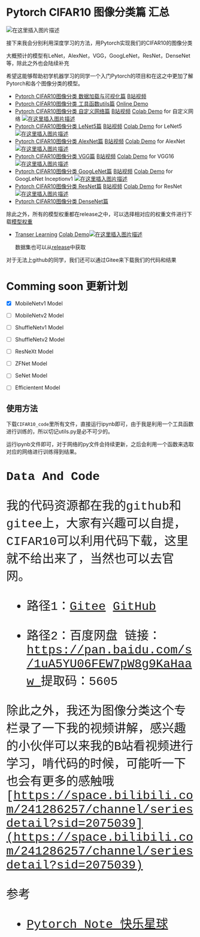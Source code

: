 # Pytorch  CIFAR10 图像分类篇 汇总

![在这里插入图片描述](https://img-blog.csdnimg.cn/f37d635b66334021a12521d6bed88d87.png#pic_center)

接下来我会分别利用深度学习的方法，用Pytorch实现我们的CIFAR10的图像分类

大概预计的模型有LeNet，AlexNet，VGG，GoogLeNet，ResNet，DenseNet等，除此之外也会陆续补充

希望这能够帮助初学机器学习的同学一个入门Pytorch的项目和在这之中更加了解Pytorch和各个图像分类的模型。

- [Pytorch CIFAR10图像分类 数据加载与可视化篇](https://blog.csdn.net/weixin_45508265/article/details/119285113)   [B站视频](https://www.bilibili.com/video/BV1FP4y1g7sc) 
- [Pytorch CIFAR10图像分类 工具函数utils篇](https://redamancy.blog.csdn.net/article/details/121589217) [Online Demo](https://drive.google.com/file/d/1HESbXuEb__9eXqq4tAl8owsb1FKhpO2i/view?usp=sharing)
- [Pytorch CIFAR10图像分类 自定义网络篇](https://blog.csdn.net/weixin_45508265/article/details/119305277)  [B站视频](https://www.bilibili.com/video/BV1MF41147gZ) [Colab Demo](https://colab.research.google.com/drive/1BO0wSY3w3xma-oATLyIQRq19qjX1FxF7?usp=sharing) for 自定义网络 [![在这里插入图片描述](https://img-blog.csdnimg.cn/47fbca1712ba49719240c6dc3258ddc7.png)](https://colab.research.google.com/drive/1BO0wSY3w3xma-oATLyIQRq19qjX1FxF7?usp=sharing)
- [Pytorch CIFAR10图像分类 LeNet5篇](https://blog.csdn.net/weixin_45508265/article/details/119305673)  [B站视频](https://www.bilibili.com/video/BV1FL411K7VJ)  [Colab Demo](https://colab.research.google.com/drive/15B0HBssfRzQk8mJyYF-v5fwAdPtNqf3H?usp=sharing) for LeNet5 [![在这里插入图片描述](https://img-blog.csdnimg.cn/47fbca1712ba49719240c6dc3258ddc7.png)](https://colab.research.google.com/drive/15B0HBssfRzQk8mJyYF-v5fwAdPtNqf3H?usp=sharing)
- [Pytorch CIFAR10图像分类 AlexNet篇](https://blog.csdn.net/weixin_45508265/article/details/119305848)  [B站视频](https://www.bilibili.com/video/BV1xu411B75x)  [Colab Demo](https://colab.research.google.com/drive/1d6CTYzyWeB03xiSlT8mzsZ_LtH9TlPvs?usp=sharing) for AlexNet [![在这里插入图片描述](https://img-blog.csdnimg.cn/47fbca1712ba49719240c6dc3258ddc7.png)](https://colab.research.google.com/drive/1d6CTYzyWeB03xiSlT8mzsZ_LtH9TlPvs?usp=sharing)
- [Pytorch CIFAR10图像分类 VGG篇](https://blog.csdn.net/weixin_45508265/article/details/119332904)  [B站视频](https://www.bilibili.com/video/BV12L4y1u7WH)  [Colab Demo](https://colab.research.google.com/drive/1BO0wSY3w3xma-oATLyIQRq19qjX1FxF7?usp=sharing) for VGG16 [![在这里插入图片描述](https://img-blog.csdnimg.cn/47fbca1712ba49719240c6dc3258ddc7.png)](https://colab.research.google.com/drive/1BO0wSY3w3xma-oATLyIQRq19qjX1FxF7?usp=sharing)
- [Pytorch CIFAR10图像分类 GoogLeNet篇](https://blog.csdn.net/weixin_45508265/article/details/119399239)  [B站视频](https://www.bilibili.com/video/BV1RS4y1274A)  [Colab Demo](https://colab.research.google.com/drive/1BO0wSY3w3xma-oATLyIQRq19qjX1FxF7?usp=sharing) for GoogLeNet Inceptionv1  [![在这里插入图片描述](https://img-blog.csdnimg.cn/47fbca1712ba49719240c6dc3258ddc7.png)](https://colab.research.google.com/drive/1o8lfWHvr4WoyTA5Y9b4mSCSw2TEbXJb7?usp=sharing)
- [Pytorch CIFAR10图像分类 ResNet篇](https://blog.csdn.net/weixin_45508265/article/details/119532143) [B站视频]()  [Colab Demo](https://colab.research.google.com/drive/1BO0wSY3w3xma-oATLyIQRq19qjX1FxF7?usp=sharing) for ResNet [![在这里插入图片描述](https://img-blog.csdnimg.cn/47fbca1712ba49719240c6dc3258ddc7.png)](https://colab.research.google.com/drive/1W6d-eTY89bvGEL_QoMq4kw7m0dP9lHkS?usp=sharing)
- [Pytorch CIFAR10图像分类 DenseNet篇](https://blog.csdn.net/weixin_45508265/article/details/119648036)

除此之外，所有的模型权重都在release之中，可以选择相对应的权重文件进行下载[模型权重](https://github.com/Dreaming-future/Pytorch-Image-Classification/releases/tag/v1.0.0)

- [Transer Learning](https://redamancy.blog.csdn.net/article/details/120213598)  [Colab Demo](https://colab.research.google.com/drive/1j7rg9eDbWnn8KJQvMVEaOgDiLUJqFxRh?usp=sharing)[![在这里插入图片描述](https://img-blog.csdnimg.cn/47fbca1712ba49719240c6dc3258ddc7.png)](https://colab.research.google.com/drive/1j7rg9eDbWnn8KJQvMVEaOgDiLUJqFxRh?usp=sharing)

  数据集也可以从[release](https://github.com/Dreaming-future/Pytorch-Image-Classification/releases/tag/v1.1.0)中获取

对于无法上github的同学，我们还可以通过Gitee来下载我们的代码和结果

# Comming soon 更新计划

- [x] MobileNetv1 Model 
- [ ] MobileNetv2 Model
- [ ] ShuffleNetv1 Model
- [ ] ShuffleNetv2 Model
- [ ] ResNeXt Model
- [ ] ZFNet Model
- [ ] SeNet Model
- [ ] Efficientent Model





## 使用方法

下载`CIFAR10_code`里所有文件，直接运行ipynb即可，由于我是利用一个工具函数进行训练的，所以切记utils.py是必不可少的。

运行ipynb文件即可，对于网络的py文件会持续更新，之后会利用一个函数来选取对应的网络进行训练得到结果。



# <font face="Courier New" size=6>Data And Code

我的代码资源都在我的github和gitee上，大家有兴趣可以自提，CIFAR10可以利用代码下载，这里就不给出来了，当然也可以去官网。

- 路径1：[Gitee](https://gitee.com/DK-Jun/Pytorch-Image-Classification) [GitHub](https://github.com/Dreaming-future/Pytorch-Image-Classification)

- 路径2：百度网盘
 链接：[https://pan.baidu.com/s/1uA5YU06FEW7pW8g9KaHaaw ](https://pan.baidu.com/s/1uA5YU06FEW7pW8g9KaHaaw )
  提取码：5605 
  
  

除此之外，我还为图像分类这个专栏录了一下我的视频讲解，感兴趣的小伙伴可以来我的B站看视频进行学习，啃代码的时候，可能听一下也会有更多的感触哦
[https://space.bilibili.com/241286257/channel/seriesdetail?sid=2075039](https://space.bilibili.com/241286257/channel/seriesdetail?sid=2075039)

参考

- [Pytorch Note 快乐星球](https://blog.csdn.net/weixin_45508265/article/details/117809512)

